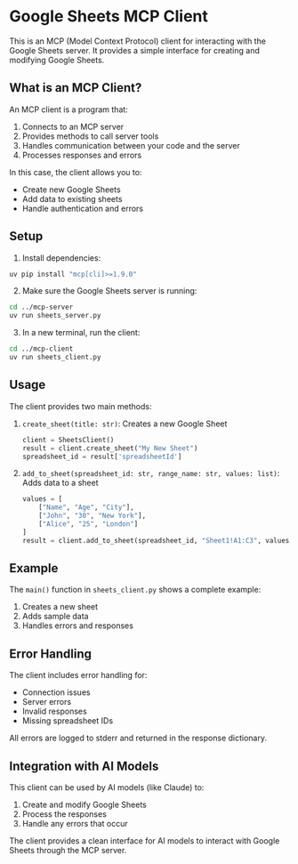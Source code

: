 # Google Sheets MCP Client

This is an MCP (Model Context Protocol) client for interacting with the Google Sheets server. It provides a simple interface for creating and modifying Google Sheets.

## What is an MCP Client?

An MCP client is a program that:
1. Connects to an MCP server
2. Provides methods to call server tools
3. Handles communication between your code and the server
4. Processes responses and errors

In this case, the client allows you to:
- Create new Google Sheets
- Add data to existing sheets
- Handle authentication and errors

## Setup

1. Install dependencies:
```bash
uv pip install "mcp[cli]>=1.9.0"
```

2. Make sure the Google Sheets server is running:
```bash
cd ../mcp-server
uv run sheets_server.py
```

3. In a new terminal, run the client:
```bash
cd ../mcp-client
uv run sheets_client.py
```

## Usage

The client provides two main methods:

1. `create_sheet(title: str)`: Creates a new Google Sheet
   ```python
   client = SheetsClient()
   result = client.create_sheet("My New Sheet")
   spreadsheet_id = result['spreadsheetId']
   ```

2. `add_to_sheet(spreadsheet_id: str, range_name: str, values: list)`: Adds data to a sheet
   ```python
   values = [
       ["Name", "Age", "City"],
       ["John", "30", "New York"],
       ["Alice", "25", "London"]
   ]
   result = client.add_to_sheet(spreadsheet_id, "Sheet1!A1:C3", values)
   ```

## Example

The `main()` function in `sheets_client.py` shows a complete example:
1. Creates a new sheet
2. Adds sample data
3. Handles errors and responses

## Error Handling

The client includes error handling for:
- Connection issues
- Server errors
- Invalid responses
- Missing spreadsheet IDs

All errors are logged to stderr and returned in the response dictionary.

## Integration with AI Models

This client can be used by AI models (like Claude) to:
1. Create and modify Google Sheets
2. Process the responses
3. Handle any errors that occur

The client provides a clean interface for AI models to interact with Google Sheets through the MCP server.